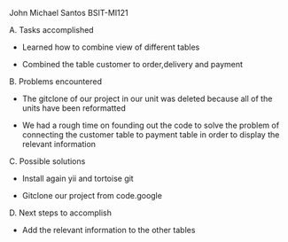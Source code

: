 John Michael Santos BSIT-MI121

A. Tasks accomplished

- Learned how to combine view of different tables

- Combined the table customer to order,delivery and payment

B. Problems encountered

- The gitclone of our project in our unit was deleted because all of the units have been reformatted

- We had a rough time on founding out the code to solve the problem of connecting the customer table to payment table in order to display the relevant information

C. Possible solutions

- Install again yii and tortoise git

- Gitclone our project from code.google

D. Next steps to accomplish

- Add the relevant information to the other tables